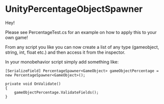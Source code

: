# UnityPercentageObjectSpawner

Hey!

Please see PercentageTest.cs for an example on how to apply this to your own game!

From any script you like you can now create a list of any type (gameobject, string, int, float etc.) and then access it from the inspector.

In your monobehavior script simply add something like:
```
[SerializeField] PercentageSpawner<GameObject> gameObjectPercentage = new PercentageSpawner<GameObject>();

private void OnValidate()
{
    gameObjectPercentage.ValidateFields();
}
```
